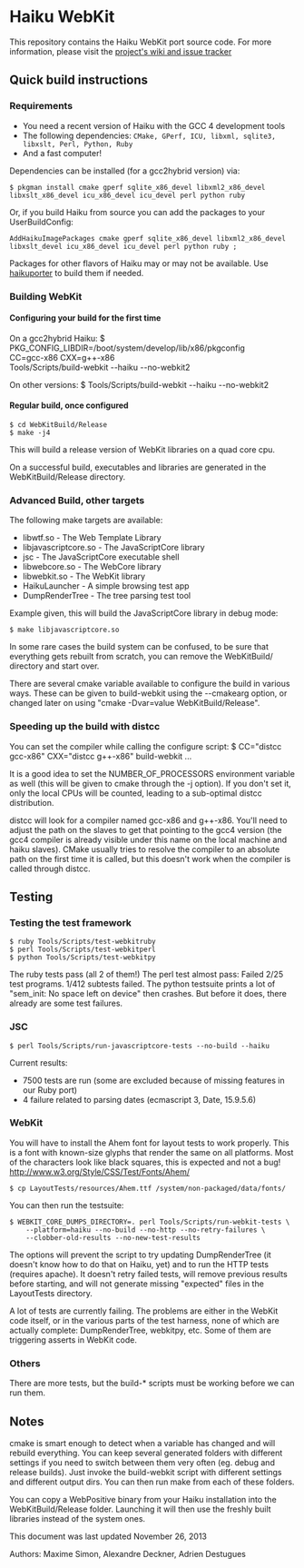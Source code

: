 # Haiku WebKit #

This repository contains the Haiku WebKit port source code.
For more information, please visit the [project's wiki and issue tracker](http://dev.haiku-os.org/)

## Quick build instructions ##

### Requirements ###

- You need a recent version of Haiku with the GCC 4 development tools
- The following dependencies: `CMake, GPerf, ICU, libxml, sqlite3, libxslt, Perl, Python, Ruby`
- And a fast computer!

Dependencies can be installed (for a gcc2hybrid version) via:

    $ pkgman install cmake gperf sqlite_x86_devel libxml2_x86_devel libxslt_x86_devel icu_x86_devel icu_devel perl python ruby

Or, if you build Haiku from source you can add the packages to your UserBuildConfig:

    AddHaikuImagePackages cmake gperf sqlite_x86_devel libxml2_x86_devel libxslt_devel icu_x86_devel icu_devel perl python ruby ;

Packages for other flavors of Haiku may or may not be available. Use [haikuporter](http://haikuports.org) to build them if needed.

### Building WebKit ###

#### Configuring your build for the first time ####
On a gcc2hybrid Haiku:
    $ PKG_CONFIG_LIBDIR=/boot/system/develop/lib/x86/pkgconfig \
        CC=gcc-x86 CXX=g++-x86 \
        Tools/Scripts/build-webkit --haiku --no-webkit2

On other versions:
    $ Tools/Scripts/build-webkit --haiku --no-webkit2

#### Regular build, once configured ####
    $ cd WebKitBuild/Release
    $ make -j4

This will build a release version of WebKit libraries on a quad core cpu.

On a successful build, executables and libraries are generated in the WebKitBuild/Release directory.


### Advanced Build, other targets ###

The following make targets are available:

- libwtf.so - The Web Template Library
- libjavascriptcore.so -  The JavaScriptCore library
- jsc	 - The JavaScriptCore executable shell
- libwebcore.so - The WebCore library
- libwebkit.so - The WebKit library
- HaikuLauncher - A simple browsing test app
- DumpRenderTree - The tree parsing test tool

Example given, this will build the JavaScriptCore library in debug mode:

    $ make libjavascriptcore.so

In some rare cases the build system can be confused, to be sure that everything gets rebuilt from scratch,
you can remove the WebKitBuild/ directory and start over.

There are several cmake variable available to configure the build in various ways.
These can be given to build-webkit using the --cmakearg option, or changed later on
using "cmake -Dvar=value WebKitBuild/Release".

### Speeding up the build with distcc ###

You can set the compiler while calling the configure script:
    $ CC="distcc gcc-x86" CXX="distcc g++-x86" build-webkit ...

It is a good idea to set the NUMBER\_OF\_PROCESSORS environment variable as well
(this will be given to cmake through the -j option). If you don't set it, only
the local CPUs will be counted, leading to a sub-optimal distcc distribution.

distcc will look for a compiler named gcc-x86 and g++-x86. You'll need to adjust
the path on the slaves to get that pointing to the gcc4 version (the gcc4 compiler
is already visible under this name on the local machine and haiku slaves).
CMake usually tries to resolve the compiler to an absolute path on the first
time it is called, but this doesn't work when the compiler is called through
distcc.

## Testing ##

### Testing the test framework ###
    $ ruby Tools/Scripts/test-webkitruby
    $ perl Tools/Scripts/test-webkitperl
    $ python Tools/Scripts/test-webkitpy

The ruby tests pass (all 2 of them!)
The perl test almost pass: Failed 2/25 test programs. 1/412 subtests failed.
The python testsuite prints a lot of "sem\_init: No space left on device" then crashes.
But before it does, there already are some test failures.

### JSC ###
    $ perl Tools/Scripts/run-javascriptcore-tests --no-build --haiku

Current results:
- 7500 tests are run (some are excluded because of missing features in our Ruby port)
- 4 failure related to parsing dates (ecmascript 3, Date, 15.9.5.6)

### WebKit ###
You will have to install the Ahem font for layout tests to work properly. This
is a font with known-size glyphs that render the same on all platforms. Most of
the characters look like black squares, this is expected and not a bug!
http://www.w3.org/Style/CSS/Test/Fonts/Ahem/

    $ cp LayoutTests/resources/Ahem.ttf /system/non-packaged/data/fonts/

You can then run the testsuite:

    $ WEBKIT_CORE_DUMPS_DIRECTORY=. perl Tools/Scripts/run-webkit-tests \
        --platform=haiku --no-build --no-http --no-retry-failures \
        --clobber-old-results --no-new-test-results

The options will prevent the script to try updating DumpRenderTree (it doesn't
know how to do that on Haiku, yet) and to run the HTTP tests (requires apache).
It doesn't retry failed tests, will remove previous results before starting,
and will not generate missing "expected" files in the LayoutTests directory.

A lot of tests are currently failing. The problems are either in the WebKit
code itself, or in the various parts of the test harness, none of which are
actually complete: DumpRenderTree, webkitpy, etc. Some of them are triggering
asserts in WebKit code.

### Others ###

There are more tests, but the build-\* scripts must be working before we can run them.

## Notes ##

cmake is smart enough to detect when a variable has changed and will rebuild everything.
You can keep several generated folders with different settings if you need to switch
between them very often (eg. debug and release builds). Just invoke the build-webkit
script with different settings and different output dirs. You can then run make from each
of these folders.

You can copy a WebPositive binary from your Haiku installation into the
WebKitBuild/Release folder. Launching it will then use the freshly built
libraries instead of the system ones.

This document was last updated November 26, 2013

Authors: Maxime Simon, Alexandre Deckner, Adrien Destugues

